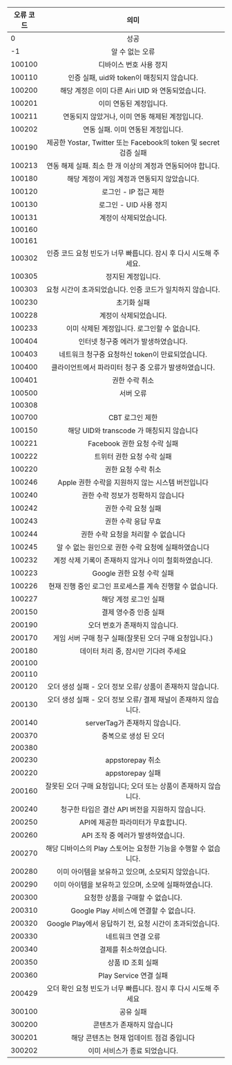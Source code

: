 
오류 코드|의미|
---|:--:|
0 | 성공 |
-1 | 알 수 없는 오류  |
100100 | 디바이스 번호 사용 정지 |
100110 | 인증 실패, uid와 token이 매칭되지 않습니다. |
100200 | 해당 계정은 이미 다른 Airi UID 와 연동되었습니다. |
100201 | 이미 연동된 계정입니다. |
100211 | 연동되지 않았거나, 이미 연동 해제된 계정입니다. |
100202 | 연동 실패. 이미 연동된 계정입니다.  |
100190 | 제공한 Yostar, Twitter 또는 Facebook의 token 및 secret검증 실패 |
100213 | 연동 해제 실패. 최소 한 개 이상의 계정과 연동되어야 합니다.  |
100180 | 해당 계정이 게임 계정과 연동되지 않았습니다. |
100120 | 로그인 - IP 접근 제한 |
100130 | 로그인 - UID 사용 정지 |
100131 | 계정이 삭제되었습니다.  |
100160 |  |
100161 |  |
100302 | 인증 코드 요청 빈도가 너무 빠릅니다. 잠시 후 다시 시도해 주세요. |
100305 | 정지된 계정입니다. |
100303 | 요청 시간이 초과되었습니다. 인증 코드가 일치하지 않습니다. |
100230 | 초기화 실패 |
100228 | 계정이 삭제되었습니다. |
100233 | 이미 삭제된 계정입니다. 로그인할 수 없습니다. |
100404 | 인터넷 청구중 에러가 발생하였습니다. |
100403 | 네트워크 청구중 요청하신 token이 만료되었습니다.  |
100400 | 클라이언트에서 파라미터 청구 중 오류가 발생하였습니다.  |
100401 | 권한 수락 취소 |
100500 | 서버 오류  |
100308 |  |
100700 | CBT 로그인 제한  |
100150 | 해당 UID와 transcode 가 매칭되지 않습니다 |
100221 | Facebook 권한 요청 수락 실패 |
100222 | 트위터 권한 요청 수락 실패 |
100220 | 권한 요청 수락 취소 |
100246 | Apple 권한 수락을 지원하지 않는 시스템 버전입니다 |
100240 | 권한 수락 정보가 정확하지 않습니다 |
100242 | 권한 수락 요청 실패 |
100243 | 권한 수락 응답 무효 |
100244 | 권한 수락 요청을 처리할 수 없습니다 |
100245 | 알 수 없는 원인으로 권한 수락 요청에 실패하였습니다 |
100232 | 계정 삭제 기록이 존재하지 않거나 이미 철회하였습니다.  |
100223 | Google 권한 요청 수락 실패 |
100226 | 현재 진행 중인 로그인 프로세스를 계속 진행할 수 없습니다. |
100227 | 해당 계정 로그인 실패 |
200150 | 결제 영수증 인증 실패 |
200190 | 오더 번호가 존재하지 않습니다. |
200170 | 게임 서버 구매 청구 실패(잘못된 오더 구매 요청입니다.) |
200180 | 데이터 처리 중, 잠시만 기다려 주세요 |
200100 |  |
200110 |  |
200120 | 오더 생성 실패 - 오더 정보 오류/ 상품이 존재하지 않습니다. |
200130 | 오더 생성 실패 - 오더 정보 오류/ 결제 채널이 존재하지 않습니다.  |
200140 | serverTag가 존재하지 않습니다. |
200370 | 중복으로 생성 된 오더 |
200380 |  |
200230 | appstorepay 취소 |
200220 | appstorepay 실패 |
200160 | 잘못된 오더 구매 요청입니다; 오더 또는 상품이 존재하지 않습니다. |
200240 | 청구한 타입은 결산 API 버전을 지원하지 않습니다. |
200250 | API에 제공한 파라미터가 무효합니다. |
200260 | API 조작 중 에러가 발생하였습니다. |
200270 | 해당 디바이스의 Play 스토어는 요청한 기능을 수행할 수 없습니다. |
200280 | 이미 아이템을 보유하고 있으며, 소모되지 않았습니다. |
200290 | 이미 아이템을 보유하고 있으며, 소모에 실패하였습니다. |
200300 | 요청한 상품을 구매할 수 없습니다. |
200310 | Google Play 서비스에 연결할 수 없습니다. |
200320 | Google Play에서 응답하기 전, 요청 시간이 초과되었습니다. |
200330 | 네트워크 연결 오류 |
200340 | 결제를 취소하였습니다. |
200350 | 상품 ID 조회 실패 |
200360 | Play Service 연결 실패 |
200429 | 오더 확인 요청 빈도가 너무 빠릅니다. 잠시 후 다시 시도해 주세요 |
300100 | 공유 실패 |
300200 | 콘텐츠가 존재하지 않습니다 |
300201 | 해당 콘텐츠는 현재 업데이트 점검 중입니다 |
300202 | 이미 서비스가 종료 되었습니다. |

